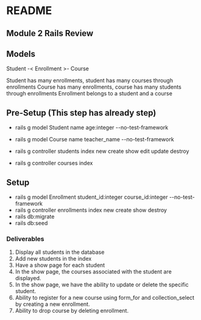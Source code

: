 # README

## Module 2 Rails Review

## Models
Student -< Enrollment >- Course 

Student has many enrollments, student has many courses through enrollments
Course has many enrollments, course has many students through enrollments 
Enrollment belongs to a student and a course

## Pre-Setup (This step has already step)
- rails g model Student name age:integer --no-test-framework
- rails g model Course name teacher_name --no-test-framework


- rails g controller students index new create show edit update destroy
- rails g controller courses index 


## Setup
- rails g model Enrollment student_id:integer course_id:integer --no-test-framework
- rails g controller enrollments index new create show destroy
- rails db:migrate
- rails db:seed

### Deliverables 

1. Display all students in the database
2. Add new students in the index
3. Have a show page for each student
4. In the show page, the courses associated with the student are displayed.
5. In the show page, we have the ability to update or delete the specific student.
6. Ability to register for a new course using form_for and collection_select by creating a new enrollment. 
7. Ability to drop course by deleting enrollment.

